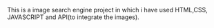 This is a image search engine project in which i have used HTML,CSS, JAVASCRIPT  and API(to integrate the images).

